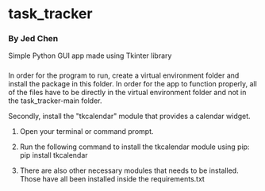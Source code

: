 # task_tracker

### By Jed Chen
Simple Python GUI app made using Tkinter library

###
In order for the program to run, create a virtual environment folder and install the package in this folder. 
In order for the app to function properly, all of the files have to be directly in the virtual environment folder and not in the task_tracker-main folder. 

Secondly, install the "tkcalendar" module that provides a calendar widget. 
1. Open your terminal or command prompt.
2. Run the following command to install the tkcalendar module using pip: pip install tkcalendar
 
3. There are also other necessary modules that needs to be installed. Those have all been installed inside the requirements.txt

